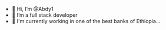 - 👋 Hi, I’m @Abdy1
- 👀 I’m a full stack developer
- 🌱 I'm currently working in one of the best banks of Ethiopia...
  

